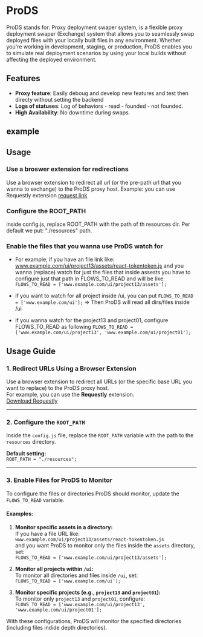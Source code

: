 # ProDS

ProDS stands for: Proxy deployment swaper system, is a flexible proxy deployment swaper (Exchange) system that allows you to seamlessly swap deployed files with your locally built files in any environment.
Whether you're working in development, staging, or production, ProDS enables you to simulate real deployment scenarios by using your local builds without affecting the deployed environment.

## Features
- **Proxy feature**: Easily deboug and develop new features and test then directy without setting the backend
- **Logs of statuses**: Log of behaviors - read - founded - not founded.
- **High Availability**: No downtime during swaps.

## example

## Usage

### Use a broswer extension for redirections
Use a browser extension to redirect all url (or the pre-path url that you wanna to exchange) to the ProDS proxy host.
Example: you can use Requestly extension
[request link](https://)

### Configure the ROOT_PATH
inside config.js, replace ROOT_PATH with the path of th resources dir.
Per default we put: "./resources" path.

### Enable the files that you wanna use ProDS watch for
- For example, if you have an file link like: www.example.com/ui/project13/assets/react-tokentoken.js
and you wanna (replace) watch for just  the files that inside assests you have to configure just that path in FLOWS_TO_READ and will be like:
`FLOWS_TO_READ = ['www.example.com/ui/project13/assets'];`

- if you want to watch for all project inside /ui, you can put 
`FLOWS_TO_READ = ['www.example.com/ui'];`
=> Then ProDS will read all dirs/files inside /ui

- if you wanna watch for the project13 and project01, configure FLOWS_TO_READ as following
`FLOWS_TO_READ = ['www.example.com/ui/project13', 'www.example.com/ui/project01'];`


## Usage Guide

### 1. Redirect URLs Using a Browser Extension
Use a browser extension to redirect all URLs (or the specific base URL you want to replace) to the ProDS proxy host.  
For example, you can use the **Requestly** extension.  
[Download Requestly](https://)

---

### 2. Configure the `ROOT_PATH`
Inside the `config.js` file, replace the `ROOT_PATH` variable with the path to the `resources` directory.  

**Default setting:**  
`ROOT_PATH = "./resources";`

---

### 3. Enable Files for ProDS to Monitor
To configure the files or directories ProDS should monitor, update the `FLOWS_TO_READ` variable.  

#### Examples:

1. **Monitor specific assets in a directory:**  
   If you have a file URL like:  
   `www.example.com/ui/project13/assets/react-tokentoken.js`  
   and you want ProDS to monitor only the files inside the `assets` directory, set:  
   `FLOWS_TO_READ = ['www.example.com/ui/project13/assets'];`

2. **Monitor all projects within `/ui`:**  
   To monitor all directories and files inside `/ui`, set:  
   `FLOWS_TO_READ = ['www.example.com/ui'];`

3. **Monitor specific projects (e.g., `project13` and `project01`):**  
   To monitor only `project13` and `project01`, configure:  
   `FLOWS_TO_READ = ['www.example.com/ui/project13', 'www.example.com/ui/project01'];`

With these configurations, ProDS will monitor the specified directories (including files indide depth directories).
